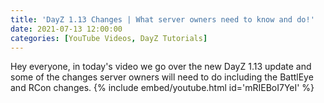 ```yaml
---
title: 'DayZ 1.13 Changes | What server owners need to know and do!'
date: 2021-07-13 12:00:00
categories: [YouTube Videos, DayZ Tutorials]
---
```

Hey everyone, in today's video we go over the new DayZ 1.13 update and some of the changes server owners will need to do including the BattlEye and RCon changes.
{% include embed/youtube.html id='mRIEBoI7YeI' %}